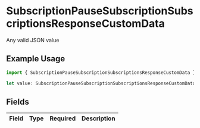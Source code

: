 # SubscriptionPauseSubscriptionSubscriptionsResponseCustomData

Any valid JSON value

## Example Usage

```typescript
import { SubscriptionPauseSubscriptionSubscriptionsResponseCustomData } from "jani-payments/models/operations";

let value: SubscriptionPauseSubscriptionSubscriptionsResponseCustomData = {};
```

## Fields

| Field       | Type        | Required    | Description |
| ----------- | ----------- | ----------- | ----------- |